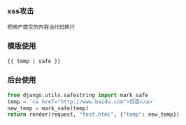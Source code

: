 ### xss攻击
```
把用户提交的内容当代码执行
```


### 模版使用
```html
{{ temp | safe }}
```

### 后台使用
```py
from django.utils.safestring import mark_safe
temp = '<a href="http://www.baidu.com">百度</a>'
new_temp = mark_safe(temp)
return render(request, "test.html", {"temp": new_temp})
```
